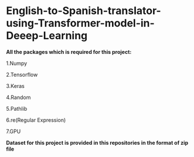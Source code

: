 # English-to-Spanish-translator-using-Transformer-model-in-Deeep-Learning

**All the packages which is required for this project:**

1.Numpy

2.Tensorflow 

3.Keras

4.Random

5.Pathlib

6.re(Regular Expression)

7.GPU

**Dataset for this project is provided in this repositories in the format of zip file**


